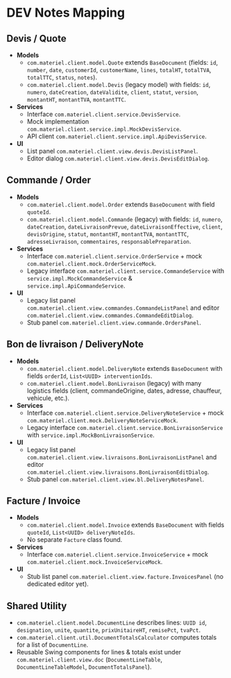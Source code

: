 # DEV Notes Mapping

## Devis / Quote
- **Models**
  - `com.materiel.client.model.Quote` extends `BaseDocument` (fields: `id`, `number`, `date`, `customerId`, `customerName`, `lines`, `totalHT`, `totalTVA`, `totalTTC`, `status`, `notes`).
  - `com.materiel.client.model.Devis` (legacy model) with fields: `id`, `numero`, `dateCreation`, `dateValidite`, `client`, `statut`, `version`, `montantHT`, `montantTVA`, `montantTTC`.
- **Services**
  - Interface `com.materiel.client.service.DevisService`.
  - Mock implementation `com.materiel.client.service.impl.MockDevisService`.
  - API client `com.materiel.client.service.impl.ApiDevisService`.
- **UI**
  - List panel `com.materiel.client.view.devis.DevisListPanel`.
  - Editor dialog `com.materiel.client.view.devis.DevisEditDialog`.

## Commande / Order
- **Models**
  - `com.materiel.client.model.Order` extends `BaseDocument` with field `quoteId`.
  - `com.materiel.client.model.Commande` (legacy) with fields: `id`, `numero`, `dateCreation`, `dateLivraisonPrevue`, `dateLivraisonEffective`, `client`, `devisOrigine`, `statut`, `montantHT`, `montantTVA`, `montantTTC`, `adresseLivraison`, `commentaires`, `responsablePreparation`.
- **Services**
  - Interface `com.materiel.client.service.OrderService` + mock `com.materiel.client.mock.OrderServiceMock`.
  - Legacy interface `com.materiel.client.service.CommandeService` with `service.impl.MockCommandeService` & `service.impl.ApiCommandeService`.
- **UI**
  - Legacy list panel `com.materiel.client.view.commandes.CommandeListPanel` and editor `com.materiel.client.view.commandes.CommandeEditDialog`.
  - Stub panel `com.materiel.client.view.commande.OrdersPanel`.

## Bon de livraison / DeliveryNote
- **Models**
  - `com.materiel.client.model.DeliveryNote` extends `BaseDocument` with fields `orderId`, `List<UUID> interventionIds`.
  - `com.materiel.client.model.BonLivraison` (legacy) with many logistics fields (client, commandeOrigine, dates, adresse, chauffeur, vehicule, etc.).
- **Services**
  - Interface `com.materiel.client.service.DeliveryNoteService` + mock `com.materiel.client.mock.DeliveryNoteServiceMock`.
  - Legacy interface `com.materiel.client.service.BonLivraisonService` with `service.impl.MockBonLivraisonService`.
- **UI**
  - Legacy list panel `com.materiel.client.view.livraisons.BonLivraisonListPanel` and editor `com.materiel.client.view.livraisons.BonLivraisonEditDialog`.
  - Stub panel `com.materiel.client.view.bl.DeliveryNotesPanel`.

## Facture / Invoice
- **Models**
  - `com.materiel.client.model.Invoice` extends `BaseDocument` with fields `quoteId`, `List<UUID> deliveryNoteIds`.
  - No separate `Facture` class found.
- **Services**
  - Interface `com.materiel.client.service.InvoiceService` + mock `com.materiel.client.mock.InvoiceServiceMock`.
- **UI**
  - Stub list panel `com.materiel.client.view.facture.InvoicesPanel` (no dedicated editor yet).

## Shared Utility
- `com.materiel.client.model.DocumentLine` describes lines: `UUID id`, `designation`, `unite`, `quantite`, `prixUnitaireHT`, `remisePct`, `tvaPct`.
- `com.materiel.client.util.DocumentTotalsCalculator` computes totals for a list of `DocumentLine`.
- Reusable Swing components for lines & totals exist under `com.materiel.client.view.doc` (`DocumentLineTable`, `DocumentLineTableModel`, `DocumentTotalsPanel`).
